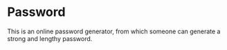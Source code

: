 # Password
This is an online password generator, from which someone can generate a strong and lengthy password.
